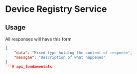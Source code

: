 # Device Registry Service
## Usage

All responses will have this form

```json
{
    "data": "Mixed type holding the content of response",
    "messgae": "Description of what happened"
}
```# api_fundamentals
